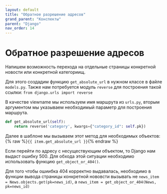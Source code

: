 ```yaml
---
layout: default
title: "Обратное разрешение адресов"
grand_parent: "Конспекты"
parent: "Django"
nav_order: 14
---
```


# Обратное разрешение адресов

Напишем возможность перехода на отдельные страницы конкретной новости или конкретной категориищ.

Для этого создадим функцию `get_absolute_url` в нужном классе в файле `models.py`. Также нам потребуется модуль `reverse` для построения такой ссылки: `from django.urls import reverse`

В качестве viewname мы используем имя маршрута из `urls.py`, вторым аргументом мы указываем необходимый параметр для построения маршрута.

```python
def get_absolute_url(self):
	return reverse('category', kwargs={"category_id": self.pk})
```

Далее в шаблоне мы вызываем этот метод для необходимых объектов: {% raw %}`{{ item.get_absolute_url }}`{% endraw %}

Если перейти по адресу с несуществующим объектом, то Django нам выдаст ошибку 500. Для обхода этой ситуации необходимо использовать функцию `get_object_or_404()`.

Для того чтобы ошиибка 404 корректно выдавалась, необходимо в функции вывода страницы конкретной нововсти вызывать не `news_item = News.objects.get(pk=news_id)`, а `news_item = get_object_or_404(News, pk=news_id)`